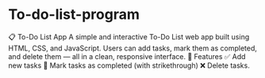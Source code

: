 # To-do-list-program
📋 To-Do List App A simple and interactive To-Do List web app built using HTML, CSS, and JavaScript. Users can add tasks, mark them as completed, and delete them — all in a clean, responsive interface.  🔧 Features ✅ Add new tasks  📝 Mark tasks as completed (with strikethrough)  ❌ Delete tasks.
